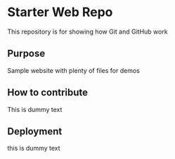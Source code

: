 # Starter Web Repo

This repository is for showing how Git and GitHub work

## Purpose

Sample website with plenty of files for demos

## How to contribute

This is dummy text

## Deployment

this is dummy text
